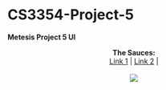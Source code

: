 # CS3354-Project-5

<b>Metesis Project 5 UI</b>

<p align="center">
  <b>The Sauces:</b><br>
  <a href="https://github.com/savorymaxwell/cs3354_assignment5">Link 1</a> |
  <a href="https://github.com/xyzst/Vehicle_Dealership">Link 2</a> |
  <br><br>
  <img src="https://ih1.redbubble.net/image.363693088.8142/sticker,375x360-bg,ffffff.u1.png">
</p>

